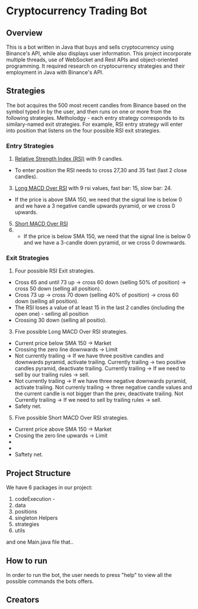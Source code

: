 # Cryptocurrency Trading Bot

## Overview
This is a bot written in Java that buys and sells cryptocurrency using Binance's API, while also displays user information.
This project incorporate multiple threads, use of WebSocket and Rest APIs and object-oriented programming.
It required research on cryptocurrency strategies and their employment in Java with Binance's API.

## Strategies
The bot acquires the 500 most recent candles from Binance based on the symbol typed in by the user, and then runs on one or more from the following strategies.
Metholodgy - each entry strategy corresponds to its similary-named exit strategies. For example, RSI entry strategy will enter into position that listens on the four possible RSI exit strategies. 

### Entry Strategies
1. [Relative Strength Index (RSI)](https://www.investopedia.com/terms/r/rsi.asp) with 9 candles.
* To enter position the RSI needs to cross 27,30 and 35 fast (last 2 close candles).
3. [Long MACD Over RSI](https://www.investopedia.com/terms/m/macd.asp) with 9 rsi values, fast bar: 15, slow bar: 24.
* If the price is above SMA 150, we need that the signal line is below 0 and we have a 3 negative candle upwards pyramid, or we cross 0 upwards.
5. [Short MACD Over RSI](https://www.investopedia.com/terms/m/macd.asp)
6. * If the price is below SMA 150, we need that the signal line is below 0 and we have a 3-candle down pyramid, or we cross 0 downwards.

### Exit Strategies
1. Four possible RSI Exit strategies.
* Cross 65 and until 73 up -> cross 60 down (selling 50% of position) -> cross 50 down (selling all position).
* Cross 73 up -> cross 70 down (selling 40% of position) -> cross 60 down (selling all position).
* The RSI loses a value of at least 15 in the last 2 candles (including the open one) - selling all position
* Crossing 30 down (selling all positio).
3. Five possible Long MACD Over RSI strategies.
* Current price below SMA 150 -> Market
* Crossing the zero line downwards -> Limit
* Not currently trailing -> If we have three positive candles and downwards pyramid, activate trailing. Currently trailing -> two positive candles pyramid, deactivate trailing. Currently trailing -> If we need to sell by our trailing rules -> sell. 
* Not currently trailing -> If we have three negative downwards pyramid, activate trailing. Not currenly trailing -> three negative candle values and the current candle is not bigger than the prev, deactivate trailing. Not Currently trailing -> If we need to sell by trailing rules -> sell.
* Safety net.
5. Five possible Short MACD Over RSI strategies.
* Current price above SMA 150 -> Market
* Crosing the zero line upwards -> Limit
* 
*
* Saftety net.

## Project Structure
We have 6 packages in our project:
1. codeExecution - 
2. data
3. positions
4. singleton Helpers
5. strategies
6. utils

and one Main.java file that..

## How to run
In order to run the bot, the user needs to press "help" to view all the possible commands the bots offers.


## Creators

